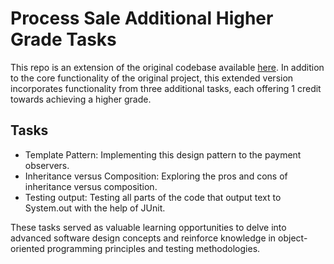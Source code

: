 # Process Sale Additional Higher Grade Tasks
This repo is an extension of the original codebase available [here](https://github.com/Filune/IV1350-Seminar4-Process-Sale). In addition to the core functionality of the original project, this extended version incorporates functionality from three additional tasks, each offering 1 credit towards achieving a higher grade.

## Tasks
* Template Pattern: Implementing this design pattern to the payment observers.
* Inheritance versus Composition: Exploring the pros and cons of inheritance versus composition.
* Testing output: Testing all parts of the code that output text to System.out with the help of JUnit.

These tasks served as valuable learning opportunities to delve into advanced software design concepts and reinforce knowledge in object-oriented programming principles and testing methodologies.